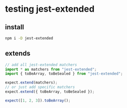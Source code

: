# testing jest-extended

## install

```bash
npm i -D jest-extended
```

## extends

```js
// add all jest-extended matchers
import * as matchers from "jest-extended";
import { toBeArray, toBeSealed } from "jest-extended";

expect.extend(matchers);
// or just add specific matchers
expect.extend({ toBeArray, toBeSealed });

expect([1, 2, 3]).toBeArray();
```
